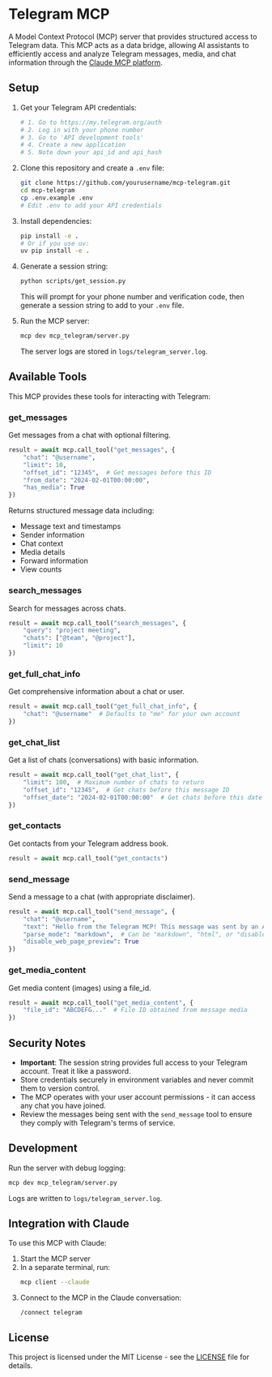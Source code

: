 # Telegram MCP

A Model Context Protocol (MCP) server that provides structured access to Telegram data. This MCP acts as a data bridge, allowing AI assistants to efficiently access and analyze Telegram messages, media, and chat information through the [Claude MCP platform](https://docs.anthropic.com/en/docs/agents-and-tools/mcps/using-mcps).

## Setup

1. Get your Telegram API credentials:
   ```bash
   # 1. Go to https://my.telegram.org/auth
   # 2. Log in with your phone number
   # 3. Go to 'API development tools'
   # 4. Create a new application
   # 5. Note down your api_id and api_hash
   ```

2. Clone this repository and create a `.env` file:
   ```bash
   git clone https://github.com/yourusername/mcp-telegram.git
   cd mcp-telegram
   cp .env.example .env
   # Edit .env to add your API credentials
   ```

3. Install dependencies:
   ```bash
   pip install -e .
   # Or if you use uv:
   uv pip install -e .
   ```

4. Generate a session string:
   ```bash
   python scripts/get_session.py
   ```
   This will prompt for your phone number and verification code, then generate a session string to add to your `.env` file.

5. Run the MCP server:
   ```bash
   mcp dev mcp_telegram/server.py
   ```

   The server logs are stored in `logs/telegram_server.log`.

## Available Tools

This MCP provides these tools for interacting with Telegram:

### get_messages
Get messages from a chat with optional filtering.

```python
result = await mcp.call_tool("get_messages", {
    "chat": "@username",
    "limit": 10,
    "offset_id": "12345",  # Get messages before this ID
    "from_date": "2024-02-01T00:00:00",
    "has_media": True
})
```

Returns structured message data including:
- Message text and timestamps
- Sender information
- Chat context
- Media details
- Forward information
- View counts

### search_messages
Search for messages across chats.

```python
result = await mcp.call_tool("search_messages", {
    "query": "project meeting",
    "chats": ["@team", "@project"],
    "limit": 10
})
```

### get_full_chat_info
Get comprehensive information about a chat or user.

```python
result = await mcp.call_tool("get_full_chat_info", {
    "chat": "@username"  # Defaults to "me" for your own account
})
```

### get_chat_list
Get a list of chats (conversations) with basic information.

```python
result = await mcp.call_tool("get_chat_list", {
    "limit": 100,  # Maximum number of chats to return
    "offset_id": "12345",  # Get chats before this message ID
    "offset_date": "2024-02-01T00:00:00"  # Get chats before this date
})
```

### get_contacts
Get contacts from your Telegram address book.

```python
result = await mcp.call_tool("get_contacts")
```

### send_message
Send a message to a chat (with appropriate disclaimer).

```python
result = await mcp.call_tool("send_message", {
    "chat": "@username",
    "text": "Hello from the Telegram MCP! This message was sent by an AI assistant.",
    "parse_mode": "markdown",  # Can be "markdown", "html", or "disabled"
    "disable_web_page_preview": True
})
```

### get_media_content
Get media content (images) using a file_id.

```python
result = await mcp.call_tool("get_media_content", {
    "file_id": "ABCDEFG..."  # File ID obtained from message media
})
```

## Security Notes

- **Important**: The session string provides full access to your Telegram account. Treat it like a password.
- Store credentials securely in environment variables and never commit them to version control.
- The MCP operates with your user account permissions - it can access any chat you have joined.
- Review the messages being sent with the `send_message` tool to ensure they comply with Telegram's terms of service.

## Development

Run the server with debug logging:
```bash
mcp dev mcp_telegram/server.py
```

Logs are written to `logs/telegram_server.log`.

## Integration with Claude

To use this MCP with Claude:

1. Start the MCP server
2. In a separate terminal, run:
   ```bash
   mcp client --claude
   ```
3. Connect to the MCP in the Claude conversation:
   ```
   /connect telegram
   ```

## License

This project is licensed under the MIT License - see the [LICENSE](LICENSE) file for details.

